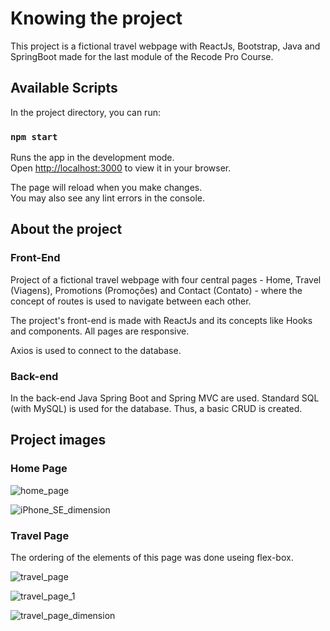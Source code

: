 # Knowing the project

This project is a fictional travel webpage with ReactJs, Bootstrap, Java and SpringBoot made for the last module of the Recode Pro Course.

## Available Scripts

In the project directory, you can run:

### `npm start`

Runs the app in the development mode.\
Open [http://localhost:3000](http://localhost:3000) to view it in your browser.

The page will reload when you make changes.\
You may also see any lint errors in the console.

## About the project

### Front-End

Project of a fictional travel webpage with four central pages - Home, Travel (Viagens), Promotions (Promoções) and Contact (Contato) - where the concept of routes is used to navigate between each other. 

The project's front-end is made with ReactJs and its concepts like Hooks and components. All pages are responsive.

Axios is used to connect to the database.

### Back-end

In the back-end Java Spring Boot and Spring MVC are used. Standard SQL (with MySQL) is used for the database. Thus, a basic CRUD is created.

## Project images

### Home Page

![home_page](https://user-images.githubusercontent.com/94052356/197085507-dbb4668f-3496-4d2b-8428-acccb81ea857.png)

![iPhone_SE_dimension](https://user-images.githubusercontent.com/94052356/197086476-be0dd3df-e85e-48f0-aef4-80fc186b84bf.png)

### Travel Page 

The ordering of the elements of this page was done useing flex-box.

![travel_page](https://user-images.githubusercontent.com/94052356/197088540-a9a7747a-c3b4-4d09-8291-f7118b860379.png)

![travel_page_1](https://user-images.githubusercontent.com/94052356/197088548-1499d218-c44e-47b1-8816-4bd7d825d5b0.png)

![travel_page_dimension](https://user-images.githubusercontent.com/94052356/197089278-438d71b8-3961-4d29-b999-7cf929757c03.png)